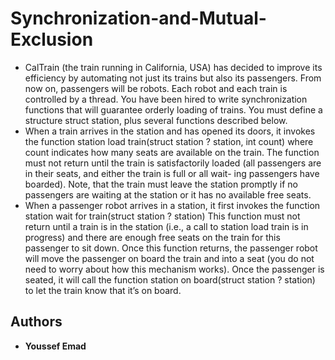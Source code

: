# Synchronization-and-Mutual-Exclusion

* CalTrain (the train running in California, USA) has decided to improve its efficiency by automating
  not just its trains but also its passengers. From now on, passengers will be robots. Each robot and
  each train is controlled by a thread. You have been hired to write synchronization functions that will
  guarantee orderly loading of trains. You must define a structure struct station, plus several
  functions described below.
* When a train arrives in the station and has opened its doors, it invokes the function
  station load train(struct station ? station, int count)
  where count indicates how many seats are available on the train. The function must not return until
  the train is satisfactorily loaded (all passengers are in their seats, and either the train is full or all wait-
  ing passengers have boarded). Note, that the train must leave the station promptly if no passengers
  are waiting at the station or it has no available free seats.
* When a passenger robot arrives in a station, it first invokes the function
  station wait for train(struct station ? station) This function must not return until a
  train is in the station (i.e., a call to station load train is in progress) and there are enough free seats on
  the train for this passenger to sit down. Once this function returns, the passenger robot will move the
  passenger on board the train and into a seat (you do not need to worry about how this mechanism
  works). Once the passenger is seated, it will call the function
  station on board(struct station ? station)
  to let the train know that it’s on board.

## Authors
* **Youssef Emad** 
